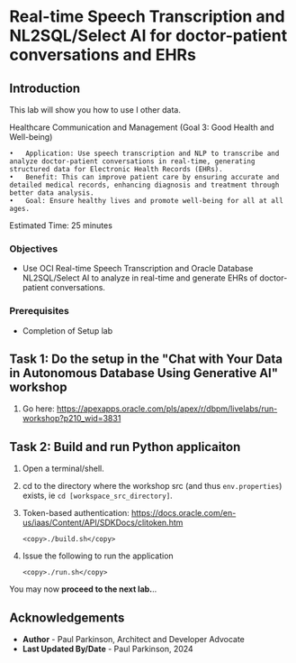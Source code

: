 # Real-time Speech Transcription and NL2SQL/Select AI for doctor-patient conversations and EHRs

## Introduction

This lab will show you how to use I other data.

Healthcare Communication and Management (Goal 3: Good Health and Well-being)

	•	Application: Use speech transcription and NLP to transcribe and analyze doctor-patient conversations in real-time, generating structured data for Electronic Health Records (EHRs).
	•	Benefit: This can improve patient care by ensuring accurate and detailed medical records, enhancing diagnosis and treatment through better data analysis.
	•	Goal: Ensure healthy lives and promote well-being for all at all ages.

Estimated Time:  25 minutes


### Objectives

-   Use OCI Real-time Speech Transcription and Oracle Database NL2SQL/Select AI to analyze in real-time and generate EHRs of doctor-patient conversations.

### Prerequisites

- Completion of Setup lab

## Task 1: Do the setup in the "Chat with Your Data in Autonomous Database Using Generative AI" workshop

   1.  Go here: https://apexapps.oracle.com/pls/apex/r/dbpm/livelabs/run-workshop?p210_wid=3831



## Task 2: Build and run Python applicaiton

1. Open a terminal/shell.
2. cd to the directory where the workshop src (and thus `env.properties`) exists, ie `cd [workspace_src_directory]`.
3. Token-based authentication: https://docs.oracle.com/en-us/iaas/Content/API/SDKDocs/clitoken.htm

     ```text
     <copy>./build.sh</copy>
     ```

4. Issue the following to run the application

     ```text
     <copy>./run.sh</copy>
     ```



You may now **proceed to the next lab.**..

## Acknowledgements

* **Author** - Paul Parkinson, Architect and Developer Advocate
* **Last Updated By/Date** - Paul Parkinson, 2024
